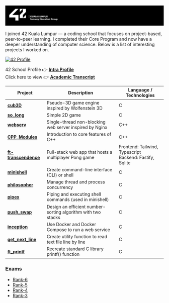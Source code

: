 ![42-banner](https://github.com/Mecha-Coder/42-School-Core-Program/blob/main/asset/42-banner.png)

I joined 42 Kuala Lumpur — a coding school that focuses on project-based, peer-to-peer learning. I completed their Core Program and now have a deeper understanding of computer science. Below is a list of interesting projects I worked on.

[![42 Profile](https://badge.mediaplus.ma/kettlebells/jpaul)](https://github.com/oakoudad/badge42)
<!-- ![Profile](https://github.com/Mecha-Coder/42-School-Core-Program/blob/main/asset/profile.png) -->

42 School Profile   👉 [**Intra Profile**](https://profile.intra.42.fr/users/jpaul)</br>
Click here to view 👉 [**Academic Transcript**](https://github.com/Mecha-Coder/42-School-Core-Program/blob/main/asset/transcript.pdf)


| Project | Description |                           Language / Technologies                       |
|---------|-------------|-------------------------------------------------------------------------|
| [**cub3D**](https://github.com/Mecha-Coder/42-cub3D)                   | Pseudo-3D game engine inspired by Wolfenstein 3D             | C |
| [**so_long**](https://github.com/Mecha-Coder/42-so-long)               | Simple 2D game                                               | C |
| [**webserv**](https://github.com/Mecha-Coder/42-webserv)               | Single-thread non-blocking web server inspired by Nginx      | C++  |
| [**CPP_Modules**](https://github.com/Mecha-Coder/42-cpp-modules)       | Introduction to core features of C++                         | C++  |
| [**ft-transcendence**](https://github.com/ruisheng95/ft_transcendence) | Full-stack web app that hosts a multiplayer Pong game        | Frontend: Tailwind, Typescript</br>Backend: Fastify, Sqlite |
| [**minishell**](https://github.com/Mecha-Coder/42-minishell)           | Create command-line interface (CLI) or shell                 | C  |
| [**philosopher**](https://github.com/Mecha-Coder/42-philosopher)       | Manage thread and process concurrency                        | C  |
| [**pipex**](https://github.com/Mecha-Coder/42-pipex)                   | Piping and executing shell commands (used in minishell)      | C  |
| [**push_swap**](https://github.com/Mecha-Coder/42-push-swap)           | Design an efficient number-sorting algorithm with two stacks | C  |
| [**inception**](https://github.com/Mecha-Coder/42-inception)           | Use Docker and Docker Compose to run a web service           | C  |
| [**get_next_line**](https://github.com/Mecha-Coder/42-get-next-line)   | Create utility function to read text file line by line       | C  |
| [**ft_printf**](https://github.com/Mecha-Coder/42-ft-printf)           | Recreate standard C library printf() function                | C  |


### **Exams**
- [Rank-6](https://github.com/Mecha-Coder/42-exam-rank6-miniserv)
- [Rank-5](https://github.com/Mecha-Coder/42-exam-rank5-cpp)
- [Rank-4](https://github.com/Mecha-Coder/42-exam-rank4-microshell)
- [Rank-3](https://github.com/Mecha-Coder/42-exam-rank3-gnl)
